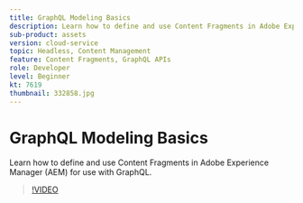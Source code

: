 ```yaml
---
title: GraphQL Modeling Basics
description: Learn how to define and use Content Fragments in Adobe Experience Manager (AEM) for use with GraphQL.
sub-product: assets
version: cloud-service
topic: Headless, Content Management
feature: Content Fragments, GraphQL APIs
role: Developer
level: Beginner
kt: 7619
thumbnail: 332858.jpg
---
```


# GraphQL Modeling Basics

Learn how to define and use Content Fragments in Adobe Experience Manager (AEM) for use with GraphQL.

>[!VIDEO](https://video.tv.adobe.com/v/332858/?quality=12&learn=on)


